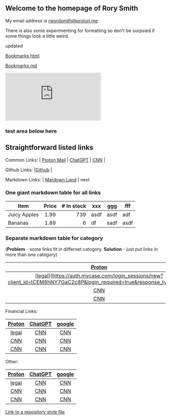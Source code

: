 ## Welcome to the homepage of Rory Smith
My email address is rwordsmith@proton.me

There is also some experimenting for formatting so don't be surpsied if some things look a little weird.

updated

[Bookmarks html](https://rorycsmith.github.io/bookmarks.html)

[Bookmarks md](bookmarks.md)

![Bookmarks md](https://rorycsmith.github.io/bookmarks.md)


### test area below here
## Straightforward listed links
Common Links:
| [Proton Mail](https://mail.proton.me/u/0/inbox)      | [ChatGPT](https://chat.openai.com)       | [CNN](https://www.cnn.com)      |

Github Links:
|[Github](github.com) | 

Markdown Links:
| [Mardown Land](https://markdown.land) | next

### One giant markdown table for all links

| Item         | Price | # In stock |  xxx  |  ggg  |  fff |
|--------------|:-----:|-----------:|-------|-------|------|
| Juicy Apples |  1.99 |        739 | asdf  |  asdf  | adf |
| Bananas      |  1.89 |          6 |   df   | sadf  | asdf|


### Separate markdown table for category 
(**Problem** - some links fit in differnet catogory.  **Solution** - just put links in more than one category)


| [Proton](https://mail.proton.me/u/0/inbox) | [ChatGPT](https://chat.openai.com)           |              [google](https://www.google.com/)       |
|:-----------------------------:|:---------------------:|:-----------------------------:|
| [[legal]()](https://auth.mycase.com/login_sessions/new?client_id=tCEM8hNY7GaC2c8P&login_required=true&response_type=code)     | [CNN](https://www.cnn.com) | [CNN](https://www.cnn.com) |
| [CNN](https://www.cnn.com)     | [CNN](https://www.cnn.com) | [CNN](https://www.cnn.com) |
| [CNN](https://www.cnn.com)     | [CNN](https://www.cnn.com) | [CNN](https://www.cnn.com) |



Financial Links:  

| [Proton](https://mail.proton.me/u/0/inbox) | [ChatGPT](https://chat.openai.com)           |              [google](https://www.google.com/)       |
|:-----------------------------:|:---------------------:|:-----------------------------:|
| [legal](https://auth.mycase.com/)     | [CNN](https://www.cnn.com) | [CNN](https://www.cnn.com) |
| [CNN](https://www.cnn.com)     | [CNN](https://www.cnn.com) | [CNN](https://www.cnn.com) |
| [CNN](https://www.cnn.com)     | [CNN](https://www.cnn.com) | [CNN](https://www.cnn.com) |


Other:

| [Proton](https://mail.proton.me/u/0/inbox) | [ChatGPT](https://chat.openai.com)           |              [google](https://www.google.com/)       |
|:-----------------------------:|:---------------------:|:-----------------------------:|
| [legal](https://auth.mycase.com)     | [CNN](https://www.cnn.com) | [CNN](https://www.cnn.com) |
| [CNN](https://www.cnn.com)     | [CNN](https://www.cnn.com) | [CNN](https://www.cnn.com) |
| [CNN](https://www.cnn.com)     | [CNN](https://www.cnn.com) | [CNN](https://www.cnn.com) |


[Link to a repository style file](style.css)




